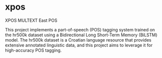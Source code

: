 # xpos
XPOS MULTEXT East POS

This project implements a part-of-speech (POS) tagging system trained on the hr500k dataset using a Bidirectional Long Short-Term Memory (BiLSTM) model. The hr500k dataset is a Croatian language resource that provides extensive annotated linguistic data, and this project aims to leverage it for high-accuracy POS tagging.

